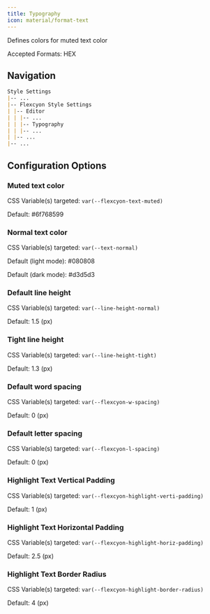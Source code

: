 ```yaml
---
title: Typography
icon: material/format-text
---
```


Defines colors for muted text color

Accepted Formats: HEX

## Navigation

```md
Style Settings
|-- ...
|-- Flexcyon Style Settings
| |-- Editor
| | |-- ...
| | |-- Typography
| | |-- ...
| |-- ...
|-- ...
```

## Configuration Options

### Muted text color

CSS Variable(s) targeted: `var(--flexcyon-text-muted)`

Default:
<span class="col-sqr" style="background-color: #6f768599"></span> #6f768599

### Normal text color

CSS Variable(s) targeted: `var(--text-normal)`

Default (light mode):
<span class="col-sqr" style="background-color: #080808"></span> #080808

Default (dark mode):
<span class="col-sqr" style="background-color: #d3d5d3"></span> #d3d5d3

### Default line height

CSS Variable(s) targeted: `var(--line-height-normal)`

Default: 1.5 (px)

### Tight line height

CSS Variable(s) targeted: `var(--line-height-tight)`

Default: 1.3 (px)

### Default word spacing

CSS Variable(s) targeted: `var(--flexcyon-w-spacing)`

Default: 0 (px)

### Default letter spacing

CSS Variable(s) targeted: `var(--flexcyon-l-spacing)`

Default: 0 (px)

### Highlight Text Vertical Padding

CSS Variable(s) targeted: `var(--flexcyon-highlight-verti-padding)`

Default: 1 (px)

### Highlight Text Horizontal Padding

CSS Variable(s) targeted: `var(--flexcyon-highlight-horiz-padding)`

Default: 2.5 (px)

### Highlight Text Border Radius

CSS Variable(s) targeted: `var(--flexcyon-highlight-border-radius)`

Default: 4 (px)
